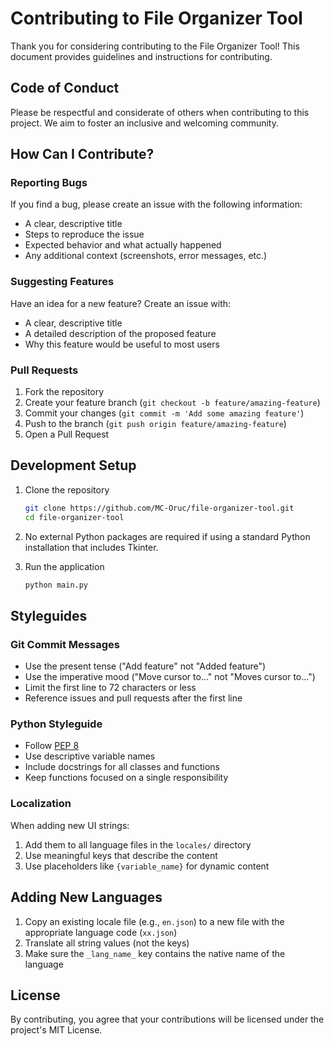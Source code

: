 # Contributing to File Organizer Tool

Thank you for considering contributing to the File Organizer Tool! This document provides guidelines and instructions for contributing.

## Code of Conduct

Please be respectful and considerate of others when contributing to this project. We aim to foster an inclusive and welcoming community.

## How Can I Contribute?

### Reporting Bugs

If you find a bug, please create an issue with the following information:
- A clear, descriptive title
- Steps to reproduce the issue
- Expected behavior and what actually happened
- Any additional context (screenshots, error messages, etc.)

### Suggesting Features

Have an idea for a new feature? Create an issue with:
- A clear, descriptive title
- A detailed description of the proposed feature
- Why this feature would be useful to most users

### Pull Requests

1. Fork the repository
2. Create your feature branch (`git checkout -b feature/amazing-feature`)
3. Commit your changes (`git commit -m 'Add some amazing feature'`)
4. Push to the branch (`git push origin feature/amazing-feature`)
5. Open a Pull Request

## Development Setup

1. Clone the repository
   ```bash
   git clone https://github.com/MC-Oruc/file-organizer-tool.git
   cd file-organizer-tool
   ```

2. No external Python packages are required if using a standard Python installation that includes Tkinter.

3. Run the application
   ```bash
   python main.py
   ```

## Styleguides

### Git Commit Messages

- Use the present tense ("Add feature" not "Added feature")
- Use the imperative mood ("Move cursor to..." not "Moves cursor to...")
- Limit the first line to 72 characters or less
- Reference issues and pull requests after the first line

### Python Styleguide

- Follow [PEP 8](https://www.python.org/dev/peps/pep-0008/)
- Use descriptive variable names
- Include docstrings for all classes and functions
- Keep functions focused on a single responsibility

### Localization

When adding new UI strings:
1. Add them to all language files in the `locales/` directory
2. Use meaningful keys that describe the content
3. Use placeholders like `{variable_name}` for dynamic content

## Adding New Languages

1. Copy an existing locale file (e.g., `en.json`) to a new file with the appropriate language code (`xx.json`)
2. Translate all string values (not the keys)
3. Make sure the `_lang_name_` key contains the native name of the language

## License

By contributing, you agree that your contributions will be licensed under the project's MIT License.
